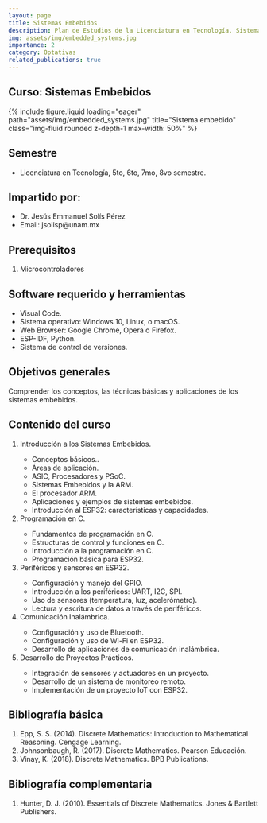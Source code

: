 ```yaml
---
layout: page
title: Sistemas Embebidos
description: Plan de Estudios de la Licenciatura en Tecnología. Sistema Escolarizado. Modalidad Presencial
img: assets/img/embedded_systems.jpg
importance: 2
category: Optativas
related_publications: true
---
```


## Curso: Sistemas Embebidos

{% include figure.liquid loading="eager" path="assets/img/embedded_systems.jpg" title="Sistema embebido" class="img-fluid rounded z-depth-1 max-width: 50%" %}

## Semestre
<ul>
  <li> Licenciatura en Tecnología, 5to, 6to, 7mo, 8vo semestre. </li>
</ul>

## Impartido por:
<ul>
  <li> Dr. Jesús Emmanuel Solís Pérez </li>
  <li> Email: jsolisp@unam.mx </li>
</ul>


## Prerequisitos
<ol>
 <li> Microcontroladores </li>
</ol>

## Software requerido y herramientas
<ul>
 <li> Visual Code. </li>
 <li> Sistema operativo: Windows 10, Linux, o macOS. </li>
 <li> Web Browser: Google Chrome, Opera o Firefox. </li>
 <li> ESP-IDF, Python. </li>
 <li> Sistema de control de versiones.</li>
</ul>

## Objetivos generales
Comprender los conceptos, las técnicas básicas y aplicaciones de los sistemas embebidos.

## Contenido del curso
<ol>
 <li>  Introducción a los Sistemas Embebidos. </li>
  <ul>
   <li> Conceptos básicos.. </li>
   <li> Áreas de aplicación. </li>
   <li> ASIC, Procesadores y PSoC. </li>
   <li> Sistemas Embebidos y la ARM. </li>
   <li> El procesador ARM. </li>
   <li> Aplicaciones y ejemplos de sistemas embebidos. </li>
   <li> Introducción al ESP32: caracterı́sticas y capacidades. </li>
  </ul>
 <li> Programación en C. </li>
  <ul>
   <li> Fundamentos de programación en C. </li>
   <li> Estructuras de control y funciones en C. </li>
   <li> Introducción a la programación en C. </li>
   <li> Programación básica para ESP32. </li>
  </ul>
 <li> Periféricos y sensores en ESP32. </li>
  <ul>
   <li> Configuración y manejo del GPIO. </li>
   <li> Introducción a los periféricos: UART, I2C, SPI. </li>
   <li> Uso de sensores (temperatura, luz, acelerómetro). </li>
   <li> Lectura y escritura de datos a través de periféricos. </li>
  </ul>
 <li> Comunicación Inalámbrica. </li>
  <ul>
   <li> Configuración y uso de Bluetooth. </li>
   <li> Configuración y uso de Wi-Fi en ESP32. </li>
   <li> Desarrollo de aplicaciones de comunicación inalámbrica. </li>
  </ul>
 <li> Desarrollo de Proyectos Prácticos. </li>
  <ul>
   <li> Integración de sensores y actuadores en un proyecto. </li>
   <li> Desarrollo de un sistema de monitoreo remoto. </li>
   <li> Implementación de un proyecto IoT con ESP32. </li>
  </ul>
</ol>

## Bibliografía básica
<ol>
 <li> Epp, S. S. (2014). Discrete Mathematics: Introduction to Mathematical Reasoning. Cengage Learning. </li>
 <li> Johnsonbaugh, R. (2017). Discrete Mathematics. Pearson Educación. </li>
 <li> Vinay, K. (2018). Discrete Mathematics. BPB Publications. </li>
</ol>

## Bibliografía complementaria
<ol>
 <li> Hunter, D. J. (2010). Essentials of Discrete Mathematics. Jones & Bartlett Publishers. </li>
</ol>
